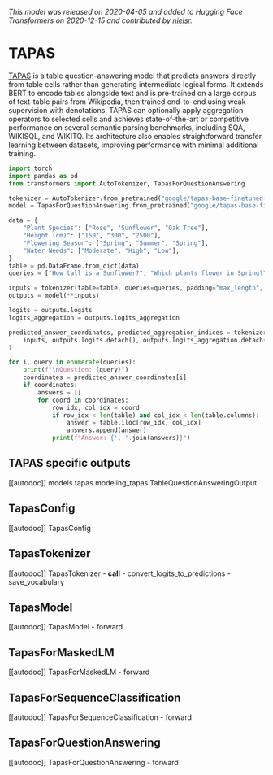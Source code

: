 <!--Copyright 2020 The HuggingFace Team. All rights reserved.

Licensed under the Apache License, Version 2.0 (the "License"); you may not use this file except in compliance with
the License. You may obtain a copy of the License at

http://www.apache.org/licenses/LICENSE-2.0

Unless required by applicable law or agreed to in writing, software distributed under the License is distributed on
an "AS IS" BASIS, WITHOUT WARRANTIES OR CONDITIONS OF ANY KIND, either express or implied. See the License for the
specific language governing permissions and limitations under the License.

⚠️ Note that this file is in Markdown but contain specific syntax for our doc-builder (similar to MDX) that may not be
rendered properly in your Markdown viewer.

-->
*This model was released on 2020-04-05 and added to Hugging Face Transformers on 2020-12-15 and contributed by [nielsr](https://huggingface.co/nielsr).*

# TAPAS

[TAPAS](https://huggingface.co/papers/2004.02349) is a table question-answering model that predicts answers directly from table cells rather than generating intermediate logical forms. It extends BERT to encode tables alongside text and is pre-trained on a large corpus of text-table pairs from Wikipedia, then trained end-to-end using weak supervision with denotations. TAPAS can optionally apply aggregation operators to selected cells and achieves state-of-the-art or competitive performance on several semantic parsing benchmarks, including SQA, WIKISQL, and WIKITQ. Its architecture also enables straightforward transfer learning between datasets, improving performance with minimal additional training.

<hfoptions id="usage">
<hfoption id="TapasForQuestionAnswering">

```py
import torch
import pandas as pd
from transformers import AutoTokenizer, TapasForQuestionAnswering

tokenizer = AutoTokenizer.from_pretrained("google/tapas-base-finetuned-wtq")
model = TapasForQuestionAnswering.from_pretrained("google/tapas-base-finetuned-wtq", dtype="auto")

data = {
    "Plant Species": ["Rose", "Sunflower", "Oak Tree"],
    "Height (cm)": ["150", "300", "2500"],
    "Flowering Season": ["Spring", "Summer", "Spring"],
    "Water Needs": ["Moderate", "High", "Low"],
}
table = pd.DataFrame.from_dict(data)
queries = ["How tall is a Sunflower?", "Which plants flower in Spring?", "What is the water requirement for Oak Tree?"]

inputs = tokenizer(table=table, queries=queries, padding="max_length", return_tensors="pt")
outputs = model(**inputs)

logits = outputs.logits
logits_aggregation = outputs.logits_aggregation

predicted_answer_coordinates, predicted_aggregation_indices = tokenizer.convert_logits_to_predictions(
    inputs, outputs.logits.detach(), outputs.logits_aggregation.detach()
)

for i, query in enumerate(queries):
    print(f"\nQuestion: {query}")
    coordinates = predicted_answer_coordinates[i]
    if coordinates:
        answers = []
        for coord in coordinates:
            row_idx, col_idx = coord
            if row_idx < len(table) and col_idx < len(table.columns):
                answer = table.iloc[row_idx, col_idx]
                answers.append(answer)
            print(f"Answer: {', '.join(answers)}")
```

</hfoption>
</hfoptions>

## TAPAS specific outputs

[[autodoc]] models.tapas.modeling_tapas.TableQuestionAnsweringOutput

## TapasConfig

[[autodoc]] TapasConfig

## TapasTokenizer

[[autodoc]] TapasTokenizer
    - __call__
    - convert_logits_to_predictions
    - save_vocabulary

## TapasModel

[[autodoc]] TapasModel
    - forward
    
## TapasForMaskedLM

[[autodoc]] TapasForMaskedLM
    - forward

## TapasForSequenceClassification

[[autodoc]] TapasForSequenceClassification
    - forward
    
## TapasForQuestionAnswering

[[autodoc]] TapasForQuestionAnswering
    - forward

